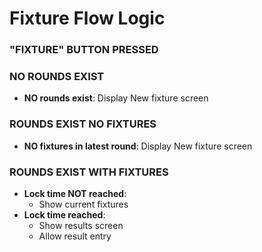 # Fixture Flow Logic

### "FIXTURE" BUTTON PRESSED

### NO ROUNDS EXIST
- **NO rounds exist**: Display New fixture screen

### ROUNDS EXIST NO FIXTURES
- **NO fixtures in latest round**: Display New fixture screen

### ROUNDS EXIST WITH FIXTURES
- **Lock time NOT reached**:
  - Show current fixtures
- **Lock time reached**:
  - Show results screen
  - Allow result entry
